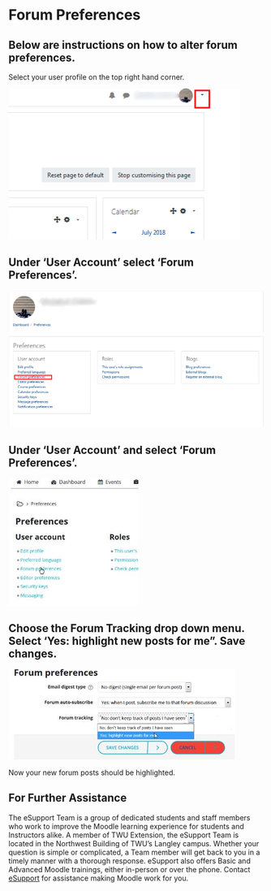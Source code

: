 # Forum Preferences

## Below are instructions on how to alter forum preferences.

Select your user profile on the top right hand corner.

![](/assets/forum-prefer-2.png)

## Under ‘User Account’ select ‘Forum Preferences’.

![](/assets/forum-prefer-1.png)

## Under ‘User Account’ and select ‘Forum Preferences’.

![](../.gitbook/assets/viewer3.jpg)

## Choose the Forum Tracking drop down menu. Select ‘Yes: highlight new posts for me”. Save changes.

![](../.gitbook/assets/viewer4.jpg)

Now your new forum posts should be highlighted.

## For Further Assistance

The eSupport Team is a group of dedicated students and staff members who work to improve the Moodle learning experience for students and Instructors alike. A member of TWU Extension, the eSupport Team is located in the Northwest Building of TWU’s Langley campus. Whether your question is simple or complicated, a Team member will get back to you in a timely manner with a thorough response. eSupport also offers Basic and Advanced Moodle trainings, either in-person or over the phone. Contact [eSupport](https://trinitywestern.teamdynamix.com/TDClient/Requests/ServiceDet?ID=16141) for assistance making Moodle work for you.
